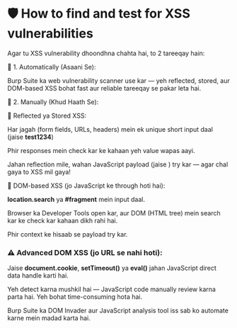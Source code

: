 # 🛡️ How to find and test for XSS vulnerabilities 

Agar tu XSS vulnerability dhoondhna chahta hai, to 2 tareeqay hain:

🔹 1. Automatically (Asaani Se):

Burp Suite ka web vulnerability scanner use kar — yeh reflected, stored, aur DOM-based XSS bohat fast aur reliable tareeqay se pakar leta hai.

🔹 2. Manually (Khud Haath Se):

🔸 Reflected ya Stored XSS:

Har jagah (form fields, URLs, headers) mein ek unique short input daal (jaise **test1234**)

Phir responses mein check kar ke kahaan yeh value wapas aayi.

Jahan reflection mile, wahan JavaScript payload (jaise <script>alert(1)</script>) try kar — agar chal gaya to XSS mil gaya!

🔸 DOM-based XSS (jo JavaScript ke through hoti hai):

**location.search** ya **#fragment** mein input daal.

Browser ka Developer Tools open kar, aur DOM (HTML tree) mein search kar ke check kar kahaan dikh rahi hai.

Phir context ke hisaab se payload try kar.

### ⚠️ Advanced DOM XSS (jo URL se nahi hoti):

Jaise **document.cookie**, **setTimeout()** ya **eval()** jahan JavaScript direct data handle karti hai.

Yeh detect karna mushkil hai — JavaScript code manually review karna parta hai. Yeh bohat time-consuming hota hai.

Burp Suite ka DOM Invader aur JavaScript analysis tool iss sab ko automate karne mein madad karta hai.